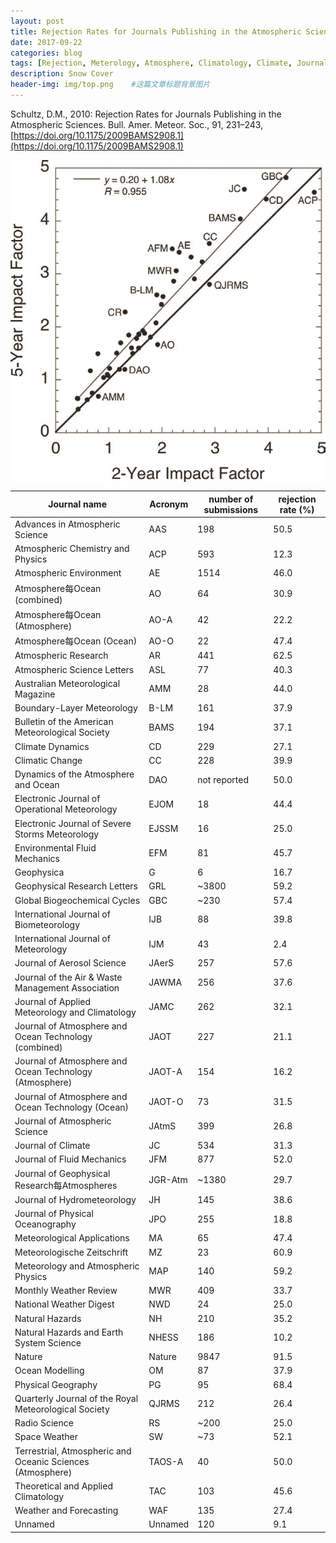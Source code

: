 ```yaml
---
layout: post
title: Rejection Rates for Journals Publishing in the Atmospheric Sciences
date: 2017-09-22
categories: blog
tags: [Rejection, Meterology, Atmosphere, Climatology, Climate, Journal]
description: Snow Cover
header-img: img/top.png    #这篇文章标题背景图片
---
```


Schultz, D.M., 2010: Rejection Rates for Journals Publishing in the Atmospheric Sciences. Bull. Amer. Meteor. Soc., 91, 231–243, [https://doi.org/10.1175/2009BAMS2908.1](https://doi.org/10.1175/2009BAMS2908.1) 

<center>
    <p><img src="/img/2009bams2908.bmp" align="center"></p>
</center>

| Journal name                                               | Acronym | number of submissions | rejection rate (%) |
|------------------------------------------------------------|---------|-----------------------|--------------------|
| Advances in Atmospheric Science                            | AAS     | 198                   | 50.5               |
| Atmospheric Chemistry and Physics                          | ACP     | 593                   | 12.3               |
| Atmospheric Environment                                    | AE      | 1514                  | 46.0               |
| Atmosphere每Ocean (combined)                               | AO      | 64                    | 30.9               |
| Atmosphere每Ocean   (Atmosphere)                           | AO-A    | 42                    | 22.2               |
| Atmosphere每Ocean  (Ocean)                                 | AO-O    | 22                    | 47.4               |
| Atmospheric  Research                                      | AR      | 441                   | 62.5               |
| Atmospheric Science Letters                                | ASL     | 77                    | 40.3               |
| Australian Meteorological Magazine                         | AMM     | 28                    | 44.0               |
| Boundary-Layer Meteorology                                 | B-LM    | 161                   | 37.9               |
| Bulletin of the American Meteorological Society            | BAMS    | 194                   | 37.1               |
| Climate  Dynamics                                          | CD      | 229                   | 27.1               |
| Climatic  Change                                           | CC      | 228                   | 39.9               |
| Dynamics of the Atmosphere and Ocean                       | DAO     | not reported          | 50.0               |
| Electronic Journal of Operational Meteorology              | EJOM    | 18                    | 44.4               |
| Electronic Journal of Severe Storms Meteorology            | EJSSM   | 16                    | 25.0               |
| Environmental Fluid Mechanics                              | EFM     | 81                    | 45.7               |
| Geophysica                                                 | G       | 6                     | 16.7               |
| Geophysical Research Letters                               | GRL     | ~3800                 | 59.2               |
| Global Biogeochemical Cycles                               | GBC     | ~230                  | 57.4               |
| International Journal of Biometeorology                    | IJB     | 88                    | 39.8               |
| International Journal of Meteorology                       | IJM     | 43                    | 2.4                |
| Journal of Aerosol Science                                 | JAerS   | 257                   | 57.6               |
| Journal of the Air & Waste Management Association          | JAWMA   | 256                   | 37.6               |
| Journal of Applied Meteorology and Climatology             | JAMC    | 262                   | 32.1               |
| Journal of Atmosphere and Ocean Technology (combined)      | JAOT    | 227                   | 21.1               |
| Journal of Atmosphere and Ocean Technology (Atmosphere)    | JAOT-A  | 154                   | 16.2               |
| Journal of Atmosphere and Ocean Technology (Ocean)         | JAOT-O  | 73                    | 31.5               |
| Journal of Atmospheric Science                             | JAtmS   | 399                   | 26.8               |
| Journal of Climate                                         | JC      | 534                   | 31.3               |
| Journal of Fluid Mechanics                                 | JFM     | 877                   | 52.0               |
| Journal of Geophysical Research每Atmospheres               | JGR-Atm | ~1380                 | 29.7               |
| Journal of Hydrometeorology                                | JH      | 145                   | 38.6               |
| Journal of Physical Oceanography                           | JPO     | 255                   | 18.8               |
| Meteorological Applications                                | MA      | 65                    | 47.4               |
| Meteorologische Zeitschrift                                | MZ      | 23                    | 60.9               |
| Meteorology and Atmospheric Physics                        | MAP     | 140                   | 59.2               |
| Monthly Weather Review                                     | MWR     | 409                   | 33.7               |
| National Weather Digest                                    | NWD     | 24                    | 25.0               |
| Natural Hazards                                            | NH      | 210                   | 35.2               |
| Natural Hazards and Earth System Science                   | NHESS   | 186                   | 10.2               |
| Nature                                                     | Nature  | 9847                  | 91.5               |
| Ocean Modelling                                            | OM      | 87                    | 37.9               |
| Physical Geography                                         | PG      | 95                    | 68.4               |
| Quarterly Journal of the Royal Meteorological Society      | QJRMS   | 212                   | 26.4               |
| Radio Science                                              | RS      | ~200                  | 25.0               |
| Space Weather                                              | SW      | ~73                   | 52.1               |
| Terrestrial, Atmospheric and Oceanic Sciences (Atmosphere) | TAOS-A  | 40                    | 50.0               |
| Theoretical and Applied Climatology                        | TAC     | 103                   | 45.6               |
| Weather and Forecasting                                    | WAF     | 135                   | 27.4               |
| Unnamed                                                    | Unnamed | 120                   | 9.1                |